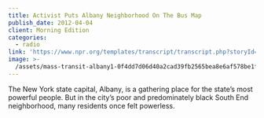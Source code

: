 ```yaml
---
title: Activist Puts Albany Neighborhood On The Bus Map
publish_date: 2012-04-04
client: Morning Edition
categories:
  - radio
link: 'https://www.npr.org/templates/transcript/transcript.php?storyId=149715433'
image: >-
  /assets/mass-transit-albany1-0f4dd7d06d40a2cad39fb2565bea8e6af578be1f-s1400-c85.jpg
---
```


The New York state capital, Albany, is a gathering place for the state’s most powerful people. But in the city’s poor and predominately black South End neighborhood, many residents once felt powerless.